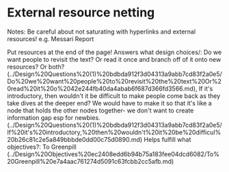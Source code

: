 # External resource netting

Notes: Be careful about not saturating with hyperlinks and external resources! e.g. Messari Report

Put resources at the end of the page!
Answers what design choices/: Do we want people to revisit the text? Or read it once and branch off of it onto new resources? Or both? (../Design%20Questions%20(1)%20bdbda912f3d04313a9abb7cd83f2a0e5/Do%20we%20want%20people%20to%20revisit%20the%20text%20Or%20read%20it%20o%2042e244fb40da4abab6f687d366fd3566.md), If it's introductory, then wouldn't it be difficult to make people come back as they take dives at the deeper end? We would have to make it so that it's like a node that holds the other nodes together- we don't want to create information gap esp for newbies. (../Design%20Questions%20(1)%20bdbda912f3d04313a9abb7cd83f2a0e5/If%20it's%20introductory,%20then%20wouldn't%20it%20be%20difficul%20b26c81c2e5a849bbbde0dd00c75d0890.md)
Helps fulfill what objectives?: To Greenpill (../Design%20Objectives%20ec2408edd6b94b75a183fee04dcd6082/To%20Greenpill%20e7a4aac761274d5091c63fcbb2cc5afb.md)